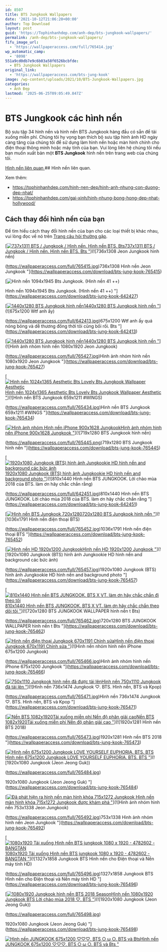 ```yaml
---
id: 8507
title: BTS Jungkook Wallpapers
date: '2021-10-12T21:06:20+00:00'
author: Top Download
layout: post
guid: 'https://Tophinhanhdep.com/anh-dep/bts-jungkook-wallpapers/'
permalink: /anh-dep/bts-jungkook-wallpapers/
fifu_image_url:
  - 'https://wallpaperaccess.com/full/765414.jpg'
wp_automatic_camp:
  - '8098'
551a9cd0db7e9c6b03a58f6526bcbfde:
  - BTS Jungkook Wallpapers
original_link:
  - 'https://wallpaperaccess.com/bts-jung-kook'
image: /wp-content/uploads/2021/10/BTS-Jungkook-Wallpapers.jpg
categories:
  - Ảnh Đẹp
lastmod: '2025-06-25T09:05:49.847Z'
---
```

# BTS Jungkook các hình nền

Bộ sưu tập 34 hình nền và hình nền BTS Jungkook hàng đầu có sẵn để tải xuống miễn phí. Chúng tôi hy vọng bạn thích bộ sưu tập hình ảnh HD ngày càng tăng của chúng tôi để sử dụng làm hình nền hoặc màn hình chính cho điện thoại thông minh hoặc máy tính của bạn. Vui lòng liên hệ chúng tôi nếu bạn muốn xuất bản một **BTS Jungkook** hình nền trên trang web của chúng tôi.

[Hình nền liên quan ](#related) ## Hình nền liên quan.

   
 Xem thêm:

   
- <https://tophinhanhdep.com/hinh-nen-dep/hinh-anh-nhung-con-duong-dep-nhat/>
- <https://tophinhanhdep.com/gai-xinh/hinh-nhung-bong-hong-dep-nhat-hollywood/>

## Cách thay đổi hình nền của bạn

Để tìm hiểu cách thay đổi hình nền của bạn cho các loại thiết bị khác nhau, vui lòng đọc về nó trên [Trang câu hỏi thường gặp](https://tophinhanhdep.com/faq/).

  
[[![737x1311 BTS / Jungkook / Hình nền.  Hình nền BTS.  Bts](https://wallpaperaccess.com/full/765414.jpg)737x1311 BTS / Jungkook / Hình nền. Hình nền BTS. Bts "](https://wallpaperaccess.com/download/bts-jung-kook-765414)](![736x1308 Jeon Jungkook hình nền)

(https://wallpaperaccess.com/full/765415.jpg)736x1308 Hình nền Jeon Jungkook "](https://wallpaperaccess.com/download/bts-jung-kook-765415)

[![Hình nền 1094x1945 Bts Jungkook.  (Hình nền 41 ++)](https://wallpaperaccess.com/full/642427.jpg)

Hình nền 1094x1945 Bts Jungkook. (Hình nền 41 ++) "](https://wallpaperaccess.com/download/bts-jung-kook-642427)

[[![1440x1280 BTS Jungkook hình nền](https://wallpaperaccess.com/full/765424.jpg)1440x1280 BTS Jungkook hình nền "](https://wallpaperaccess.com/download/bts-jung-kook-765424)](![675x1200 Wtf anh ấy)

(https://wallpaperaccess.com/full/642413.jpg)675x1200 Wtf anh ấy quá nóng bỏng và dễ thương đồng thời tôi cũng bối rối. Bts "](https://wallpaperaccess.com/download/bts-jung-kook-642413)

[[![1440x1280 BTS Jungkook hình nền](https://wallpaperaccess.com/full/765426.jpg)1440x1280 BTS Jungkook hình nền "](https://wallpaperaccess.com/download/bts-jung-kook-765426)](![Hình ảnh nhóm hình nền 1080x1920 Jeon Jungkook)

(https://wallpaperaccess.com/full/765427.jpg)Hình ảnh nhóm hình nền 1080x1920 Jeon Jungkook "](https://wallpaperaccess.com/download/bts-jung-kook-765427)

[[![Hình nền 1024x1365 Aesthetic Bts Lovely Bts Jungkook Wallpaper Aesthetic](https://wallpaperaccess.com/full/765428.jpg)Hình nền 1024x1365 Aesthetic Bts Lovely Bts Jungkook Wallpaper Aesthetic "](https://wallpaperaccess.com/download/bts-jung-kook-765428)](![Hình nền BTS Jungkook 659x1211 #WINGS)

(https://wallpaperaccess.com/full/765434.jpg)Hình nền BTS Jungkook 659x1211 #WINGS "](https://wallpaperaccess.com/download/bts-jung-kook-765434)

[[![Hình ảnh nhóm Hình nền iPhone 900x1628 Jungkook](https://wallpaperaccess.com/full/765440.jpg)Hình ảnh nhóm hình nền iPhone 900x1628 Jungkook "](https://wallpaperaccess.com/download/bts-jung-kook-765440)](![719x1280 BTS Jungkook hình nền)

(https://wallpaperaccess.com/full/765445.png)719x1280 BTS Jungkook hình nền "](https://wallpaperaccess.com/download/bts-jung-kook-765445)

[[![1920x1080 Jungkook (BTS) hình ảnh Jungkookie HD hình nền and background các bức ảnh](https://wallpaperaccess.com/full/765448.jpg)1920x1080 Jungkook (BTS) hình ảnh Jungkookie HD hình nền and background photo "](https://wallpaperaccess.com/download/bts-jung-kook-765448)](![810x1440 Hình nền BTS JUNGKOOK.  Lời chào mùa 2018 của BTS.  làm ơn hãy chắc chắn rằng)

(https://wallpaperaccess.com/full/642451.jpg)810x1440 Hình nền BTS JUNGKOOK. Lời chào mùa 2018 của BTS. làm ơn hãy chắc chắn rằng "](https://wallpaperaccess.com/download/bts-jung-kook-642451)

[[![Hình nền BTS Jungkook 720x1280](https://wallpaperaccess.com/full/765451.jpg)720x1280 BTS Jungkook hình nền "](https://wallpaperaccess.com/download/bts-jung-kook-765451)](![1036x1791 Hình nền điện thoại BTS)

(https://wallpaperaccess.com/full/765452.jpg)1036x1791 Hình nền điện thoại BTS "](https://wallpaperaccess.com/download/bts-jung-kook-765452)

[[![Hình nền HD 1920x1200 Jungkook](https://wallpaperaccess.com/full/765456.jpg)Hình nền HD 1920x1200 Jungkook "](https://wallpaperaccess.com/download/bts-jung-kook-765456)](![1920x1080 Jungkook (BTS) hình ảnh Jungkookie HD hình nền and background các bức ảnh)

(https://wallpaperaccess.com/full/765457.jpg)1920x1080 Jungkook (BTS) hình ảnh Jungkookie HD hình nền and background photo "](https://wallpaperaccess.com/download/bts-jung-kook-765457)

[[![810x1440 Hình nền BTS JUNGKOOK.  BTS X VT.  làm ơn hãy chắc chắn đi theo tôi](https://wallpaperaccess.com/full/765460.jpg)810x1440 Hình nền BTS JUNGKOOK. BTS X VT. làm ơn hãy chắc chắn theo dõi tôi "](https://wallpaperaccess.com/download/bts-jung-kook-765460)](![720x1280 BTS JUNGKOOK WALLPAPER hình nền t Bts)

(https://wallpaperaccess.com/full/765462.jpg)720x1280 BTS JUNGKOOK WALLPAPER hình nền t Bts "](https://wallpaperaccess.com/download/bts-jung-kook-765462)

[[![Hình nền điện thoại Jungkook 670x1191 Chỉnh sửa](https://wallpaperaccess.com/full/765463.jpg)Hình nền điện thoại Jungkook 670x1191 Chỉnh sửa "](https://wallpaperaccess.com/download/bts-jung-kook-765463)](![Hình nền nhóm hình nền iPhone 675x1200 Jungkook)

(https://wallpaperaccess.com/full/765466.jpg)Hình ảnh nhóm hình nền iPhone 675x1200 Jungkook "](https://wallpaperaccess.com/download/bts-jung-kook-765466)

[[![750x1110 Jungkook hình nền đã được tải lên](https://wallpaperaccess.com/full/765468.jpg)Hình nền 750x1110 Jungkook đã tải lên "](https://wallpaperaccess.com/download/bts-jung-kook-765468)](![Hình nền 736x1474 Jungkook ♡.  BTS.  Hình nền, BTS và Kpop)

(https://wallpaperaccess.com/full/765471.jpg)Hình nền 736x1474 Jungkook ♡. BTS. Hình nền, BTS và Kpop "](https://wallpaperaccess.com/download/bts-jung-kook-765471)

[[![Nền BTS 1082x1920Tải xuống miễn phí Nền độ phân giải cao](https://wallpaperaccess.com/full/642517.jpg)Nền BTS 1082x1920Tải xuống miễn phí Nền độ phân giải cao "](https://wallpaperaccess.com/download/bts-jung-kook-642517)](![1920x1281 Hình nền BTS 2018)

(https://wallpaperaccess.com/full/765473.jpg)1920x1281 Hình nền BTS 2018 "](https://wallpaperaccess.com/download/bts-jung-kook-765473)

[[![Hình nền 675x1200 Jungkook LOVE YOURSELF EUPHORIA.  BTS.  BTS](https://wallpaperaccess.com/full/765478.jpg)Hình nền 675x1200 Jungkook LOVE YOURSELF EUPHORIA. BTS. BTS "](https://wallpaperaccess.com/download/bts-jung-kook-765478)](![1920x1080 Jungkook (Jeon Jeong Guk))

(https://wallpaperaccess.com/full/765484.jpg)

1920x1080 Jungkook (Jeon Jeong Guk) "](https://wallpaperaccess.com/download/bts-jung-kook-765484)

[[![Đã phát hiện ra hình nền màn hình khóa 715x1272 Jungkook](https://wallpaperaccess.com/full/765491.jpg) Hình nền màn hình khóa 715x1272 Jungkook được khám phá "](https://wallpaperaccess.com/download/bts-jung-kook-765491)](![Hình ảnh nhóm hình nền 753x1338 Jeon Jungkook)

(https://wallpaperaccess.com/full/765492.jpg)753x1338 Hình ảnh nhóm hình nền Jeon Jungkook "](https://wallpaperaccess.com/download/bts-jung-kook-765492)

[[![1080x1920 Tải xuống Hình nền BTS jungkook 1080 x 1920 - 4782602 - BANGTAN](https://wallpaperaccess.com/full/765495.png)1080x1920 Tải xuống Hình nền BTS jungkook 1080 x 1920 - 4782602 - BANGTAN "](https://wallpaperaccess.com/download/bts-jung-kook-765495)](![1327x1858 Jungkook BTS Hình nền cho Điện thoại và Nền máy tính HD)

(https://wallpaperaccess.com/full/765496.jpg)1327x1858 Jungkook BTS Hình nền cho Điện thoại và Nền máy tính HD "](https://wallpaperaccess.com/download/bts-jung-kook-765496)

[[![1080x1920 Jungkook hình nền BTS 2018 Season](https://wallpaperaccess.com/full/765497.jpg)Hình nền 1080x1920 Jungkook BTS Lời chào mùa 2018 ♡. BTS "](https://wallpaperaccess.com/download/bts-jung-kook-765497)](![1920x1080 Jungkook (Jeon Jeong Guk))

(https://wallpaperaccess.com/full/765498.jpg)

1920x1080 Jungkook (Jeon Jeong Guk) "](https://wallpaperaccess.com/download/bts-jung-kook-765498)

[![Hình nền JUNGKOOK 675x1200 ♡♡♡.  BTS ○ ω ○.  BTS và Bts](https://wallpaperaccess.com/full/765506.jpg)Hình nền JUNGKOOK 675x1200 ♡♡♡. BTS ○ ω ○. BTS và Bts "](https://wallpaperaccess.com/download/bts-jung-kook-765506)
